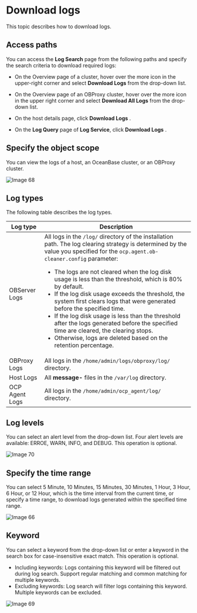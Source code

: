 # Download logs

This topic describes how to download logs.

## Access paths

You can access the **Log Search** page from the following paths and specify the search criteria to download required logs:

* On the Overview page of a cluster, hover over the more icon in the upper-right corner and select **Download Logs** from the drop-down list.

* On the Overview page of an OBProxy cluster, hover over the more icon in the upper right corner and select **Download All Logs** from the drop-down list.

* On the host details page, click **Download Logs** .
* On the **Log Query** page of **Log Service**, click **Download Logs** .

## Specify the object scope

You can view the logs of a host, an OceanBase cluster, or an OBProxy cluster.

![Image 68](https://obbusiness-private.oss-cn-shanghai.aliyuncs.com/doc/img/ocp/403-ce/%E5%AF%B9%E8%B1%A1%E8%8C%83%E5%9B%B4-1.png)

## Log types

The following table describes the log types.

| Log type | Description |
|---------|-----|
| OBServer Logs | All logs in the `/log/` directory of the installation path. The log clearing strategy is determined by the value you specified for the `ocp.agent.ob-cleaner.config` parameter:<ul><li> The logs are not cleared when the log disk usage is less than the threshold, which is 80% by default.    </li><li> If the log disk usage exceeds the threshold, the system first clears logs that were generated before the specified time.  </li><li> If the log disk usage is less than the threshold after the logs generated before the specified time are cleared, the clearing stops.    </li><li> Otherwise, logs are deleted based on the retention percentage.   </li></ul> |
| OBProxy Logs | All logs in the `/home/admin/logs/obproxy/log/` directory.  |
| Host Logs | All **message-** files in the `/var/log` directory.  |
| OCP Agent Logs | All logs in the `/home/admin/ocp_agent/log/` directory.  |

## Log levels

You can select an alert level from the drop-down list. Four alert levels are available: ERROE, WARN, INFO, and DEBUG. This operation is optional.

![Image 70](https://help-static-aliyun-doc.aliyuncs.com/assets/img/en-US/3739533561/p440381.png)

## Specify the time range

You can select 5 Minute, 10 Minutes, 15 Minutes, 30 Minutes, 1 Hour, 3 Hour, 6 Hour, or 12 Hour, which is the time interval from the current time, or specify a time range, to download logs generated within the specified time range.

![Image 66](https://help-static-aliyun-doc.aliyuncs.com/assets/img/en-US/3739533561/p440376.png)

## Keyword

You can select a keyword from the drop-down list or enter a keyword in the search box for case-insensitive exact match. This operation is optional.

* Including keywords: Logs containing this keyword will be filtered out during log search. Support regular matching and common matching for multiple keywords.
* Excluding keywords: Log search will filter logs containing this keyword. Multiple keywords can be excluded.

![Image 69](https://obbusiness-private.oss-cn-shanghai.aliyuncs.com/doc/img/ocp/401/%E5%85%B3%E9%94%AE%E5%AD%97%E7%AD%9B%E9%80%892.png)
